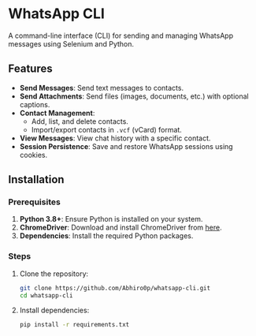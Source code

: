 # WhatsApp CLI

A command-line interface (CLI) for sending and managing WhatsApp messages using Selenium and Python.

## Features

- **Send Messages**: Send text messages to contacts.
- **Send Attachments**: Send files (images, documents, etc.) with optional captions.
- **Contact Management**:
  - Add, list, and delete contacts.
  - Import/export contacts in `.vcf` (vCard) format.
- **View Messages**: View chat history with a specific contact.
- **Session Persistence**: Save and restore WhatsApp sessions using cookies.

## Installation

### Prerequisites

1. **Python 3.8+**: Ensure Python is installed on your system.
2. **ChromeDriver**: Download and install ChromeDriver from [here](https://sites.google.com/chromium.org/driver/).
3. **Dependencies**: Install the required Python packages.

### Steps

1. Clone the repository:
   ```bash
   git clone https://github.com/Abhiro0p/whatsapp-cli.git
   cd whatsapp-cli
2. Install dependencies:
   ```bash
   pip install -r requirements.txt
   
